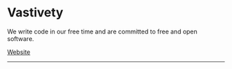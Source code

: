 # Vastivety

We write code in our free time and are committed to free and open software.

[Website](https://vastivety.org/)

---
